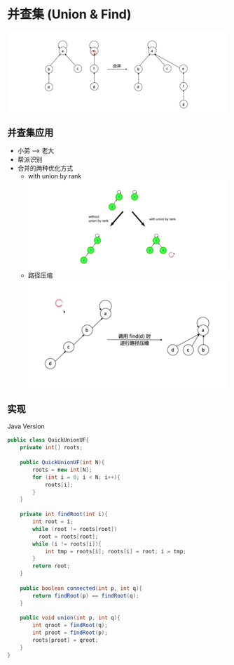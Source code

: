 # 并查集 (Union & Find)

![uf_1](data/uf_1.png)

## 并查集应用

- 小弟 --> 老大
- 帮派识别
- 合并的两种优化方式
  - with union by rank  
    ![uf_2.png](data/uf_2.png)
  - 路径压缩
    ![uf_3.png](data/uf_3.png)


## 实现

Java Version

```java
public class QuickUnionUF{
    private int[] roots;

    public QuickUnionUF(int N){
        roots = new int[N];
        for (int i = 0; i < N; i++){
            roots[i];
        }
    }

    private int findRoot(int i){
        int root = i;
        while (root != roots[root])
          root = roots[root];
        while (i != roots[i]){
            int tmp = roots[i]; roots[i] = root; i = tmp;
        }
        return root;
    }

    public boolean connected(int p, int q){
        return findRoot(p) == findRoot(q);
    }

    public void union(int p, int q){
        int qroot = findRoot(q);
        int proot = findRoot(p);
        roots[proot] = qroot;
    }
}
```
